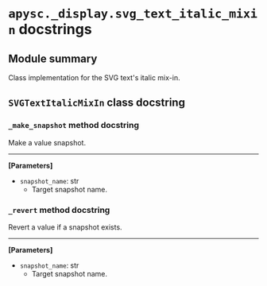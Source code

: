 # `apysc._display.svg_text_italic_mixin` docstrings

## Module summary

Class implementation for the SVG text's italic mix-in.

## `SVGTextItalicMixIn` class docstring

### `_make_snapshot` method docstring

Make a value snapshot.<hr>

**[Parameters]**

- `snapshot_name`: str
  - Target snapshot name.

### `_revert` method docstring

Revert a value if a snapshot exists.<hr>

**[Parameters]**

- `snapshot_name`: str
  - Target snapshot name.